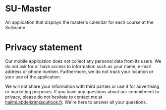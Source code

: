 # SU-Master
An application that displays the master's calendar for each course at the Sorbonne
# Privacy statement

Our mobile application does not collect any personal data from its users. 
We do not ask for or have access to information such as your name, e-mail address or phone number.
Furthermore, we do not track your location or your use of the application.

We will not share your information with third parties or use it for advertising or marketing purposes.
If you have any questions about our commitment to privacy, please do not hesitate to contact me at halimi.abdelkrim@outlook.fr.
We're here to answer all your questions.